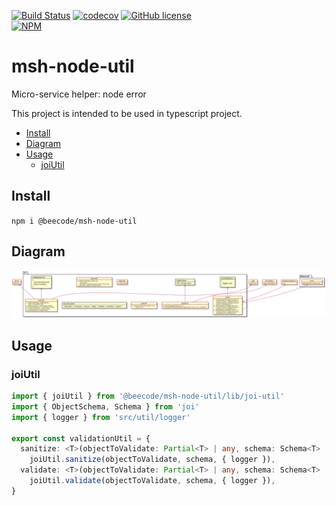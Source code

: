 [![Build Status](https://beecode.semaphoreci.com/badges/msh-node-util/branches/main.svg?style=shields)](https://beecode.semaphoreci.com/projects/msh-node-util)
[![codecov](https://codecov.io/gh/beecode-rs/msh-node-util/branch/main/graph/badge.svg?token=fHc0YaxEiB)](https://codecov.io/gh/beecode-rs/msh-node-util)
[![GitHub license](https://img.shields.io/github/license/beecode-rs/msh-node-util)](https://github.com/beecode-rs/msh-node-util/blob/main/LICENSE)  
[![NPM](https://nodei.co/npm/@beecode/msh-node-util.png)](https://nodei.co/npm/@beecode/msh-node-util)

# msh-node-util

Micro-service helper: node error

This project is intended to be used in typescript project.

<!-- toc -->

- [Install](#install)
- [Diagram](#diagram)
- [Usage](#usage)
  * [joiUtil](#joiutil)

<!-- tocstop -->

## Install

`npm i @beecode/msh-node-util`

## Diagram

![vision-diagram](resource/doc/vision/vision.svg)

## Usage

### joiUtil

```typescript
import { joiUtil } from '@beecode/msh-node-util/lib/joi-util'
import { ObjectSchema, Schema } from 'joi'
import { logger } from 'src/util/logger'

export const validationUtil = {
  sanitize: <T>(objectToValidate: Partial<T> | any, schema: Schema<T> | ObjectSchema<T>): T =>
    joiUtil.sanitize(objectToValidate, schema, { logger }),
  validate: <T>(objectToValidate: Partial<T> | any, schema: Schema<T> | ObjectSchema<T>): T =>
    joiUtil.validate(objectToValidate, schema, { logger }),
}
```
